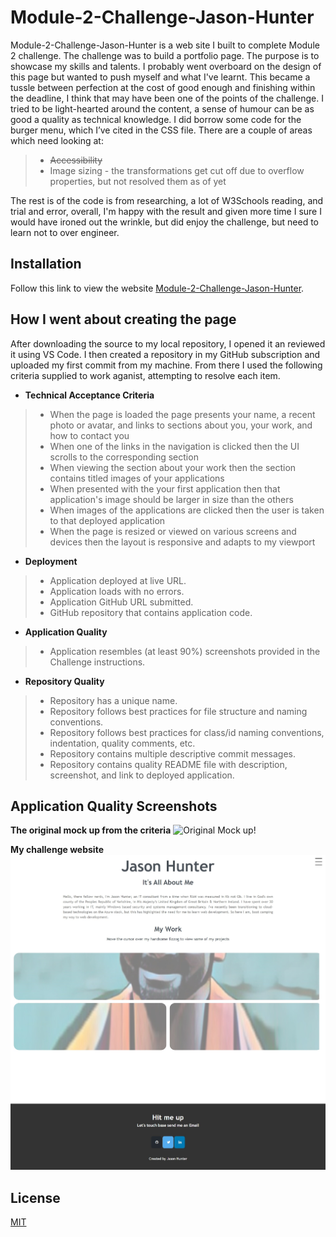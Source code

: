 # Module-2-Challenge-Jason-Hunter

Module-2-Challenge-Jason-Hunter is a web site I built to complete Module 2 challenge. The challenge was to build a portfolio page. The purpose is to showcase my skills and talents. I probably went overboard on the design of this page but wanted to push myself and what I've learnt. This became a tussle between perfection at the cost of good enough and finishing within the deadline, I think that may have been one of the points of the challenge. I tried to be light-hearted around the content, a sense of humour can be as good a quality as technical knowledge. I did borrow some code for the burger menu, which I’ve cited in the CSS file. There are a couple of areas which need looking at:
>*	~~Accessibility~~
>*	Image sizing - the transformations get cut off due to overflow properties, but not resolved them as of yet

The rest is of the code is from researching, a lot of W3Schools reading, and trial and error, overall, I'm happy with the result and given more time I sure I would have ironed out the wrinkle, but did enjoy the challenge, but need to learn not to over engineer.

## Installation

Follow this link to view the website [Module-2-Challenge-Jason-Hunter](https://computastar.github.io/Module-2-Challenge-Jason-Hunter/).

## How I went about creating the page
After downloading the source to my local repository, I opened it an reviewed it using VS Code. I then created a repository in my GitHub subscription and uploaded my first commit from my machine. From there I used the following criteria supplied to work aganist, attempting to resolve each item.

* **Technical Acceptance Criteria**
>*  When the page is loaded the page presents your name, a recent photo or avatar, and links to sections about you, your work, and how to contact you
>*  When one of the links in the navigation is clicked then the UI scrolls to the corresponding section
>*  When viewing the section about your work then the section contains titled images of your applications
>*  When presented with the your first application then that application's image should be larger in size than the others
>*  When images of the applications are clicked then the user is taken to that deployed application
>*  When the page is resized or viewed on various screens and devices then the layout is responsive and adapts to my viewport

* **Deployment**
>* Application deployed at live URL.
>* Application loads with no errors.
>* Application GitHub URL submitted.
>* GitHub repository that contains application code.

* **Application Quality**
>* Application resembles (at least 90%) screenshots provided in the Challenge instructions.

* **Repository Quality**
>* Repository has a unique name.
>* Repository follows best practices for file structure and naming conventions.
>* Repository follows best practices for class/id naming conventions, indentation, quality comments, etc.
>* Repository contains multiple descriptive commit messages.
>* Repository contains quality README file with description, screenshot, and link to deployed application.

## Application Quality Screenshots
**The original mock up from the criteria**
![Original Mock up!](/images/01-css-challenge-demo.gif "The original mock up graphic")

**My challenge website**
![My challenge website!](/images/Module-2-Challenge-Jason-Hunter.jpeg "My Module-2-Challenge-Jason-Hunter.jpeg website")

## License

[MIT](https://choosealicense.com/licenses/mit/)
